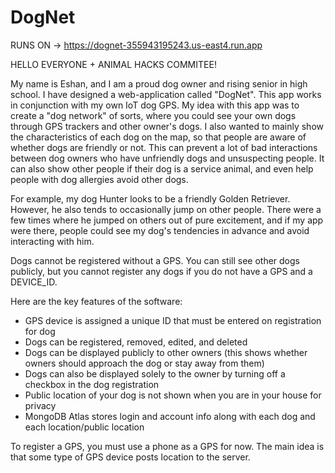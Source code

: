 # DogNet

RUNS ON -> https://dognet-355943195243.us-east4.run.app

HELLO EVERYONE + ANIMAL HACKS COMMITEE!

My name is Eshan, and I am a proud dog owner and rising senior in high school. I have designed a web-application called "DogNet". This app works in conjunction with my own IoT dog GPS. My idea with this app was to create a "dog network" of sorts, where you could see your own dogs through GPS trackers and other owner's dogs. I also wanted to mainly show the characteristics of each dog on the map, so that people are aware of whether dogs are friendly or not. This can prevent a lot of bad interactions between dog owners who have unfriendly dogs and unsuspecting people. It can also show other people if their dog is a service animal, and even help people with dog allergies avoid other dogs. 

For example, my dog Hunter looks to be a friendly Golden Retriever. However, he also tends to occasionally jump on other people. There were a few times where he jumped on others out of pure excitement, and if my app were there, people could see my dog's tendencies in advance and avoid interacting with him. 

Dogs cannot be registered without a GPS. You can still see other dogs publicly, but you cannot register any dogs if you do not have a GPS and a DEVICE_ID.

Here are the key features of the software:
- GPS device is assigned a unique ID that must be entered on registration for dog
- Dogs can be registered, removed, edited, and deleted
- Dogs can be displayed publicly to other owners (this shows whether owners should approach the dog or stay away from them)
- Dogs can also be displayed solely to the owner by turning off a checkbox in the dog registration
- Public location of your dog is not shown when you are in your house for privacy
- MongoDB Atlas stores login and account info along with each dog and each location/public location

To register a GPS, you must use a phone as a GPS for now. The main idea is that some type of GPS device posts location to the server. 










